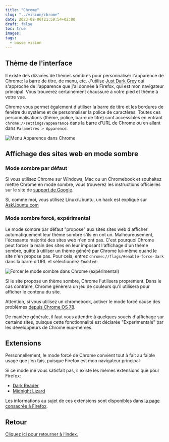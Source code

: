 ```yaml
---
title: "Chrome"
slug: "../vision/chrome"
date: 2023-08-06T21:59:54+02:00
draft: false
toc: true
images:
tags:
  - basse vision
---
```


## Thème de l'interface
Il existe des dizaines de thèmes sombres pour personnaliser l'apparence de Chrome: la barre de titre, de menu, etc. J'utilise [Just Dark Grey](https://chrome.google.com/webstore/detail/just-dark-gray/ngmdjjgkeplbpoldeffobojeahdppkfb) qui s'approche de l'apparence que j'ai donnée à Firefox, qui est mon navigateur principal. Vous trouverez certainement chaussure à votre pied et thème à votre vue.

Chrome vous permet également d'utiliser la barre de titre et les bordures de fenêtre du système et de personnaliser la police de caractères. Toutes ces personnalisations (thème, police, barre de titre) sont accessibles en entrant `chrome://settings/appearance` dans la barre d'URL de Chrome ou en allant dans `Paramètres > Apparence`:

![Menu Apparence dans Chrome](/vision/chrome-appearance.png)

## Affichage des sites web en mode sombre
### Mode sombre par défaut
Si vous utilisez Chrome sur Windows, Mac ou un Chromebook et souhaitez mettre Chrome en mode sombre, vous trouverez les instructions officielles sur le site de [support de Google](https://support.google.com/chrome/answer/9275525?hl=fr-FR).

Si, comme moi, vous utilisez Linux/Ubuntu, un hack est expliqué sur [AskUbuntu.com](https://askubuntu.com/a/1290268)

### Mode sombre forcé, expérimental
Le mode sombre par défaut "propose" aux sites sites web d'afficher automatiquement leur thème sombre s'ils en ont un. Malheureusement, l'écrasante majorité des sites web n'en ont pas. C'est pourquoi Chrome peut forcer la main des sites en leur imposant l'affichage d'un thème sombre, quitte à utiliser un thème généré par Chrome lui-même quand le site n'en propose pas. Pour cela, entrez `chrome://flags/#enable-force-dark` dans la barre d'URL et sélectionnez `Enabled`:

![Forcer le mode sombre dans Chrome (expérimental)](/vision/chrome-flag-force-dark-mode.png)

Si le site propose un thème sombre, Chrome l'utilisera proprement. Dans le cas contraire, Chrome génèrera un jeu de couleurs qu'il utilisera pour afficher le contenu du site.

Attention, si vous utilisez un chromebook, activer le mode forcé cause des problèmes [depuis Chrome OS 78](https://bugs.chromium.org/p/chromium/issues/detail?id=1011696).

De manière générale, il faut vous attendre à quelques soucis d'affichage sur certains sites, puisque cette fonctionnalité est déclarée "Expérimentale" par les développeurs de Chrome eux-mêmes.

## Extensions
Personnellement, le mode forcé de Chrome convient tout à fait au faible usage que j'en fais, puisque Firefox est mon navigateur principal.

Si ce mode me vous satisfait pas, il existe les mêmes extensions que pour Firefox:
* [Dark Reader](https://darkreader.org/)
* [Midnight Lizard](https://midnight-lizard.org/home)

Les informations au sujet de ces extensions sont disponibles dans [la page consacrée à Firefox](../firefox#extensions).

## Retour
[Cliquez ici pour retourner à l’index.](..)